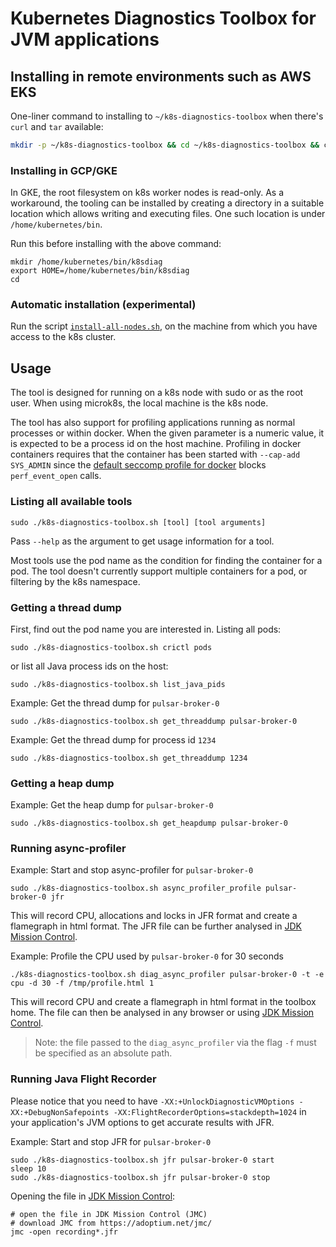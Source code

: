 # Kubernetes Diagnostics Toolbox for JVM applications

## Installing in remote environments such as AWS EKS

One-liner command to installing to `~/k8s-diagnostics-toolbox` when there's `curl` and `tar` available:
```bash
mkdir -p ~/k8s-diagnostics-toolbox && cd ~/k8s-diagnostics-toolbox && curl -L https://github.com/MMirelli/k8s-diagnostics-toolbox/archive/refs/heads/patchedmaster.tar.gz | tar -zxv --strip-components=1 -f -
```

### Installing in GCP/GKE

In GKE, the root filesystem on k8s worker nodes is read-only. As a workaround, the tooling can be installed by creating a directory in a suitable location which allows writing and executing files. One such location is under `/home/kubernetes/bin`.

Run this before installing with the above command:
```
mkdir /home/kubernetes/bin/k8sdiag
export HOME=/home/kubernetes/bin/k8sdiag
cd 
```

### Automatic installation (experimental)

Run the script [`install-all-nodes.sh`](./install-all-nodes.sh), on the machine from which you have access to the k8s cluster.

## Usage

The tool is designed for running on a k8s node with sudo or as the root user. 
When using microk8s, the local machine is the k8s node.

The tool has also support for profiling applications running as normal processes or within docker.
When the given parameter is a numeric value, it is expected to be a process id on the host machine.
Profiling in docker containers requires that the container has been started with `--cap-add SYS_ADMIN` 
since the [default seccomp profile for docker](https://github.com/moby/moby/blob/master/profiles/seccomp/default.json) blocks `perf_event_open` calls.

### Listing all available tools

```
sudo ./k8s-diagnostics-toolbox.sh [tool] [tool arguments]
```

Pass `--help` as the argument to get usage information for a tool.

Most tools use the pod name as the condition for finding the container for a pod.
The tool doesn't currently support multiple containers for a pod, or filtering
by the k8s namespace.

### Getting a thread dump

First, find out the pod name you are interested in. Listing all pods:
```
sudo ./k8s-diagnostics-toolbox.sh crictl pods
```
or list all Java process ids on the host:
```
sudo ./k8s-diagnostics-toolbox.sh list_java_pids
```

Example: Get the thread dump for `pulsar-broker-0`
```
sudo ./k8s-diagnostics-toolbox.sh get_threaddump pulsar-broker-0
```

Example: Get the thread dump for process id `1234`
```
sudo ./k8s-diagnostics-toolbox.sh get_threaddump 1234
```


### Getting a heap dump

Example: Get the heap dump for `pulsar-broker-0`
```
sudo ./k8s-diagnostics-toolbox.sh get_heapdump pulsar-broker-0
```

### Running async-profiler

Example: Start and stop async-profiler for `pulsar-broker-0`
```
sudo ./k8s-diagnostics-toolbox.sh async_profiler_profile pulsar-broker-0 jfr
```
This will record CPU, allocations and locks in JFR format and create a flamegraph in html format.
The JFR file can be further analysed in [JDK Mission Control](https://adoptium.net/jmc/).

Example: Profile the CPU used by `pulsar-broker-0` for 30 seconds
```
./k8s-diagnostics-toolbox.sh diag_async_profiler pulsar-broker-0 -t -e cpu -d 30 -f /tmp/profile.html 1
```
This will record CPU and create a flamegraph in html format in the toolbox home. The file can then be analysed in any browser or using [JDK Mission Control](https://adoptium.net/jmc/).

> Note: the file passed to the `diag_async_profiler` via the flag `-f` must be specified as an absolute path.

### Running Java Flight Recorder

Please notice that you need to have `-XX:+UnlockDiagnosticVMOptions -XX:+DebugNonSafepoints -XX:FlightRecorderOptions=stackdepth=1024` in your application's JVM options to get accurate results with JFR.

Example: Start and stop JFR for `pulsar-broker-0`
```
sudo ./k8s-diagnostics-toolbox.sh jfr pulsar-broker-0 start
sleep 10
sudo ./k8s-diagnostics-toolbox.sh jfr pulsar-broker-0 stop
```

Opening the file in [JDK Mission Control](https://adoptium.net/jmc/):
```
# open the file in JDK Mission Control (JMC)
# download JMC from https://adoptium.net/jmc/
jmc -open recording*.jfr
```
